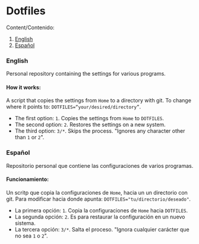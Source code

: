 # Dotfiles

Content/Contenido:
1. [English](#english)
2. [Español](#español)


### English 

Personal repository containing the settings for various programs.


#### How it works:

A script that copies the settings from `Home` to a directory with git. To change where it points to: `DOTFILES=“your/desired/directory”`.

- The first option: `1`. Copies the settings from `Home` to `DOTFILES`. 
- The second option: `2`. Restores the settings on a new system.
- The third option: `3/*`. Skips the process. "Ignores any character other than `1` or `2`".



### Español 

Repositorio personal que contiene las configuraciones de varios programas.


#### Funcionamiento:

Un scritp que copia la configuraciones de `Home`, hacia un un directorio con git. Para modificar hacia donde apunta: `DOTFILES="tu/directorio/deseado"`.

- La primera opción: `1`. Copia la configuraciones de `Home` hacia `DOTFILES`. 
- La segunda opción: `2`. Es para restaurar la configuración en un nuevo sistema.
- La tercera opción: `3/*`. Salta el proceso. "Ignora cualquier carácter que no sea `1` o `2`".


